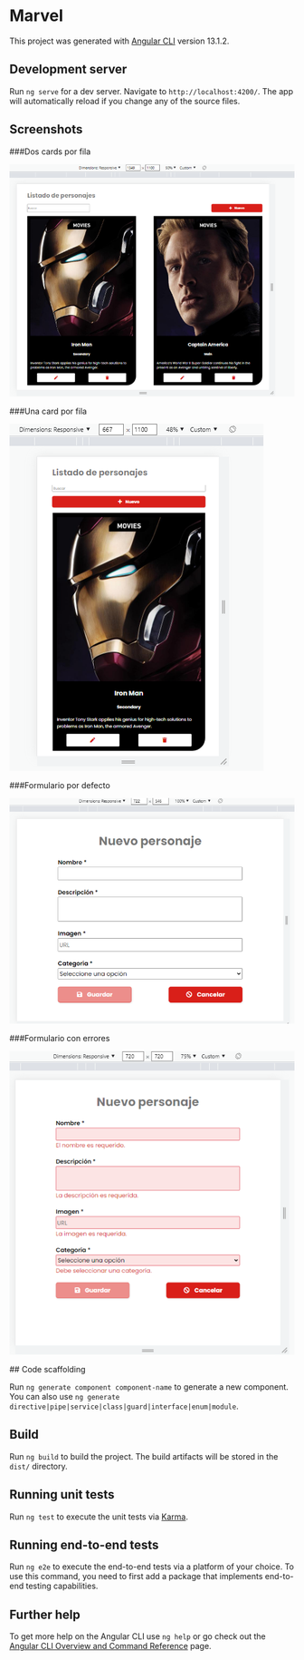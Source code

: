 # Marvel

This project was generated with [Angular CLI](https://github.com/angular/angular-cli) version 13.1.2.


## Development server

Run `ng serve` for a dev server. Navigate to `http://localhost:4200/`. The app will automatically reload if you change any of the source files.


## Screenshots
###Dos cards por fila
<p style="align-items: center"><img src="./images/img.png" alt=""></img></p>

###Una card por fila
<p style="align-items: center"><img src="./images/img_1.png" alt=""></img></p>

###Formulario por defecto
<p style="align-items: center"><img src="./images/img_2.png" alt=""></img></p>

###Formulario con errores
<p style="align-items: center"><img src="./images/img_3.png" alt=""></img></p>
## Code scaffolding

Run `ng generate component component-name` to generate a new component. You can also use `ng generate directive|pipe|service|class|guard|interface|enum|module`.

## Build

Run `ng build` to build the project. The build artifacts will be stored in the `dist/` directory.

## Running unit tests

Run `ng test` to execute the unit tests via [Karma](https://karma-runner.github.io).

## Running end-to-end tests

Run `ng e2e` to execute the end-to-end tests via a platform of your choice. To use this command, you need to first add a package that implements end-to-end testing capabilities.

## Further help

To get more help on the Angular CLI use `ng help` or go check out the [Angular CLI Overview and Command Reference](https://angular.io/cli) page.
